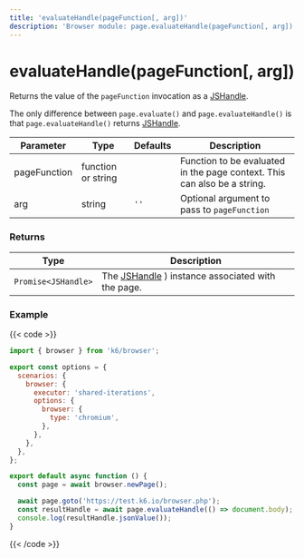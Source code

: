 ```yaml
---
title: 'evaluateHandle(pageFunction[, arg])'
description: 'Browser module: page.evaluateHandle(pageFunction[, arg]) method'
---
```


# evaluateHandle(pageFunction[, arg])

Returns the value of the `pageFunction` invocation as a [JSHandle](https://grafana.com/docs/k6/<K6_VERSION>/javascript-api/k6-experimental/browser/jshandle/).

The only difference between `page.evaluate()` and `page.evaluateHandle()` is that `page.evaluateHandle()` returns [JSHandle](https://grafana.com/docs/k6/<K6_VERSION>/javascript-api/k6-experimental/browser/jshandle/).

<TableWithNestedRows>

| Parameter    | Type               | Defaults | Description                                                              |
| ------------ | ------------------ | -------- | ------------------------------------------------------------------------ |
| pageFunction | function or string |          | Function to be evaluated in the page context. This can also be a string. |
| arg          | string             | `''`     | Optional argument to pass to `pageFunction`                              |

</TableWithNestedRows>

### Returns

| Type                | Description                                                                                                                                    |
| ------------------- | ---------------------------------------------------------------------------------------------------------------------------------------------- |
| `Promise<JSHandle>` | The [JSHandle](https://grafana.com/docs/k6/<K6_VERSION>/javascript-api/k6-experimental/browser/jshandle/) ) instance associated with the page. |

### Example

{{< code >}}

<!-- eslint-skip -->

```javascript
import { browser } from 'k6/browser';

export const options = {
  scenarios: {
    browser: {
      executor: 'shared-iterations',
      options: {
        browser: {
          type: 'chromium',
        },
      },
    },
  },
};

export default async function () {
  const page = await browser.newPage();

  await page.goto('https://test.k6.io/browser.php');
  const resultHandle = await page.evaluateHandle(() => document.body);
  console.log(resultHandle.jsonValue());
}
```

{{< /code >}}
